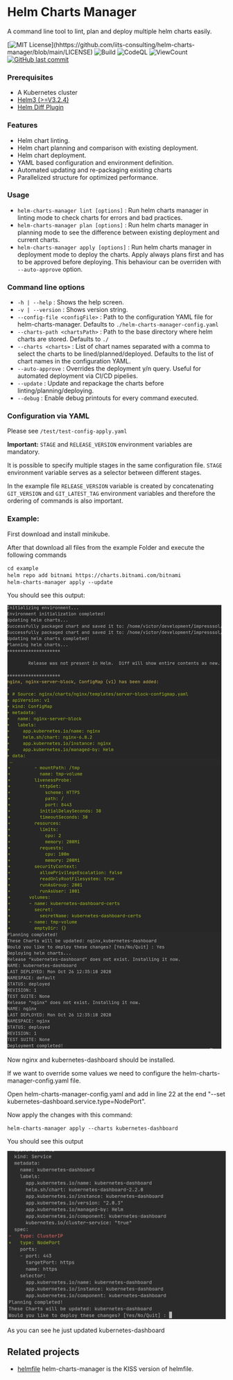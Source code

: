 # Helm Charts Manager #

A command line tool to lint, plan and deploy multiple helm charts easily.

[![MIT License](https://img.shields.io/apm/l/atomic-design-ui.svg?)](hhttps://github.com/iits-consulting/helm-charts-manager/blob/main/LICENSE)
![Build](https://github.com/iits-consulting/helm-charts-manager/workflows/Build/badge.svg)
![CodeQL](https://github.com/iits-consulting/helm-charts-manager/workflows/CodeQL/badge.svg)
![ViewCount](https://views.whatilearened.today/views/github/iits-consulting/helm-charts-manager.svg)
[![GitHub last commit](https://img.shields.io/github/last-commit/google/skia.svg?style=flat)]()

### Prerequisites ###

* A Kubernetes cluster
* [Helm3 (>=V3.2.4)](https://helm.sh/docs/intro/install/)
* [Helm Diff Plugin](https://github.com/databus23/helm-diff)

### Features ###

* Helm chart linting.
* Helm chart planning and comparison with existing deployment.
* Helm chart deployment.
* YAML based configuration and environment definition.
* Automated updating and re-packaging existing charts
* Parallelized structure for optimized performance.

### Usage ###
* `helm-charts-manager lint [options]` : Run helm charts manager in linting mode to check charts for errors and bad practices.
* `helm-charts-manager plan [options]` : Run helm charts manager in planning mode to see the difference between existing deployment and current charts.
* `helm-charts-manager apply [options]` : Run helm charts manager in deployment mode to deploy the charts. Apply always plans first and has to be approved before deploying. This behaviour can be overriden with `--auto-approve` option.

### Command line options ###

* `-h | --help` : Shows the help screen.
* `-v | --version` : Shows version string.
* `--config-file <configFile>` : Path to the configuration YAML file for helm-charts-manager. Defaults to `./helm-charts-manager-config.yaml`
* `--charts-path <chartsPath>` : Path to the base directory where helm charts are stored. Defaults to `./`
* `--charts <charts>` : List of chart names separated with a comma to select the charts to be lined/planned/deployed. Defaults to the list of chart names in the configuration YAML.
* `--auto-approve` : Overrides the deployment y/n query. Useful for automated deployment via CI/CD pipelies.
* `--update` : Update and repackage the charts before linting/planning/deploying.
* `--debug` : Enable debug printouts for every command executed.

### Configuration via YAML ###
Please see `/test/test-config-apply.yaml`

**Important:** `STAGE` and `RELEASE_VERSION` environment variables are mandatory.

It is possible to specify multiple stages in the same configuration file. `STAGE` environment variable serves as a selector between different stages.

In the example file `RELEASE_VERSION` variable is created by concatenating `GIT_VERSION` and `GIT_LATEST_TAG` environment variables and therefore the ordering of commands is also important.

### Example: ###

First download and install minikube.

After that download all files from the example Folder and execute the following commands

```console
cd example
helm repo add bitnami https://charts.bitnami.com/bitnami
helm-charts-manager apply --update
```
You should see this output:

![ApplyResult](./example/ExampleApply.png)

Now nginx and kubernetes-dashboard should be installed.

If we want to override some values we need to configure the helm-charts-manager-config.yaml file.

Open helm-charts-manager-config.yaml and add in line 22 at the end "--set kubernetes-dashboard.service.type=NodePort".

Now apply the changes with this command:

```console
helm-charts-manager apply --charts kubernetes-dashboard
```

You should see this output

![ChangeResult](./example/ExampleChange.png)

As you can see he just updated kubernetes-dashboard

## Related projects

- [helmfile](https://github.com/roboll/helmfile) helm-charts-manager is the KISS version of helmfile. 
